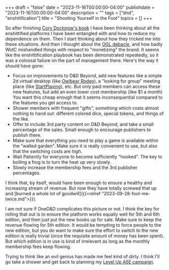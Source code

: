 +++
draft = "false"
date = "2023-11-16T00:00:00-04:00"
publishdate = "2023-11-16T00:00:00-04:00"
description = ""
tags = ["dnd", "enshitification"]
title = "Shooting Yourself in the Foot"
topics = []
+++

So after finishing [Cory Doctorow's book](https://craphound.com/internetcon/) I have been thinking about all the enshittified platforms I have been entangled with and how to reduce my dependence on them.  Then I start thinking about how they tricked me into these situations.  And then I thought about the [OGL debacle](https://mikeshea.net/thoughts_on_the_ogl_1_1.html), and how badly WotC mishandled things with respect to "monetizing" the brand.  It seems like the enshittification playbook has been demonstrated repeatedly, so it was a colossal failure on the part of management there.
Here's the way it should have gone:
- Focus on improvements to D&D Beyond, add new features like a simple 2d virtual desktop (like [Owlbear Rodeo](https://owlbear.rodeo)), a "looking for group" meeting place (like [StartPlaying](https://startplaying.games)), etc.  But only paid members can access these new features, but add an even lower cost membership (like $1 a month)  You want this cheap enough that it seems inconsequential compared to the features you get access to.
- Shower members with frequent "gifts", something which costs almost nothing to hand out: different colored dice, special tokens, and things of the like.
- Offer to include 3rd party content on D&D Beyond, and take a small percentage of the sales.  Small enough to encourage publishers to publish there.
- Make sure that everything you need to play a game is available within the "walled garden".  Make sure it is really convenient to use, but also that the switching costs are high.
- Wait Patiently for everyone to become sufficiently "hooked".  The key to boiling a frog is to turn the heat up very slowly.
- Slowly increase the membership fees and the 3rd publisher percentages.

I think that, by itself, would have been enough to ensure a healthy and increasing stream of revenue.  But now they have totally screwed that up and [burned a whole lot of goodwill]({{<relref "2023-09-28-fool-me-twice.md">}}).

I am not sure if OneD&D complicates this picture or not.  I think the key for rolling that out is to ensure the platform works equally well for 5th and 6th edition, and then just put the new books up for sale.  Make sure to keep the revenue flowing for 5th edition.  It would be tempting to force people to the new edition, but you do want to make sure the effort to switch to the new edition is really trivial (once the requisite amount of money has been spent).  But which edition is in use is kind of irrelevant as long as the monthly membership fees keep flowing.

Trying to think like an evil genius has made me feel kind of dirty.  I think I'll go take a shower and get back to planning my [Level Up A5E campaign](https://www.levelup5e.com/).
